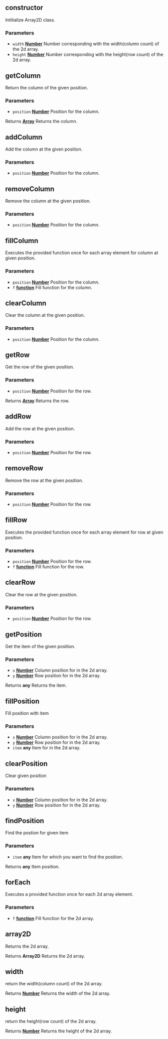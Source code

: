 ## constructor

Intitialize Array2D class.

### Parameters

-   `width` **[Number][1]** Number corresponding with the width(column count) of the 2d array.
-   `height` **[Number][1]** Number corresponding with the height(row count) of the 2d array.

## getColumn

Return the column of the given position.

### Parameters

-   `position` **[Number][1]** Position for the column.

Returns **[Array][2]** Returns the column.

## addColumn

Add the column at the given position.

### Parameters

-   `position` **[Number][1]** Position for the column.

## removeColumn

Remove the column at the given position.

### Parameters

-   `position` **[Number][1]** Position for the column.

## fillColumn

Executes the provided function once for each array element for column at given position.

### Parameters

-   `position` **[Number][1]** Position for the column.
-   `f` **[function][3]** Fill function for the column.

## clearColumn

Clear the column at the given position.

### Parameters

-   `position` **[Number][1]** Position for the column.

## getRow

Get the row of the given position.

### Parameters

-   `position` **[Number][1]** Position for the row.

Returns **[Array][2]** Returns the row.

## addRow

Add the row at the given position.

### Parameters

-   `position` **[Number][1]** Position for the row.

## removeRow

Remove the row at the given position.

### Parameters

-   `position` **[Number][1]** Position for the row.

## fillRow

Executes the provided function once for each array element for row at given position.

### Parameters

-   `position` **[Number][1]** Position for the row.
-   `f` **[function][3]** Fill function for the row.

## clearRow

Clear the row at the given position.

### Parameters

-   `position` **[Number][1]** Position for the row.

## getPosition

Get the item of the given position.

### Parameters

-   `x` **[Number][1]** Column position for in the 2d array.
-   `y` **[Number][1]** Row position for in the 2d array.

Returns **any** Returns the item.

## fillPosition

Fill position with item

### Parameters

-   `x` **[Number][1]** Column position for in the 2d array.
-   `y` **[Number][1]** Row position for in the 2d array.
-   `item` **any** Item for in the 2d array.

## clearPosition

Clear given position

### Parameters

-   `x` **[Number][1]** Column position for in the 2d array.
-   `y` **[Number][1]** Row position for in the 2d array.

## findPosition

Find the postion for given item

### Parameters

-   `item` **any** Item for which you want to find the position.

Returns **any** Item position.

## forEach

Executes a provided function once for each 2d array element.

### Parameters

-   `f` **[function][3]** Fill function for the 2d array.

## array2D

Returns the 2d array.

Returns **Array2D** Returns the 2d array.

## width

return the width(column count) of the 2d array.

Returns **[Number][1]** Returns the width of the 2d array.

## height

return the height(row count) of the 2d array.

Returns **[Number][1]** Returns the height of the 2d array.

[1]: https://developer.mozilla.org/docs/Web/JavaScript/Reference/Global_Objects/Number

[2]: https://developer.mozilla.org/docs/Web/JavaScript/Reference/Global_Objects/Array

[3]: https://developer.mozilla.org/docs/Web/JavaScript/Reference/Statements/function